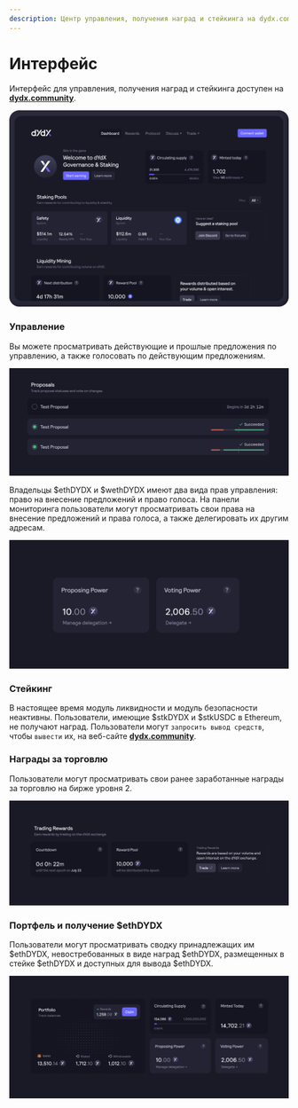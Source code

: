 ```yaml
---
description: Центр управления, получения наград и стейкинга на dydx.community
---
```


# Интерфейс

Интерфейс для управления, получения наград и стейкинга доступен на [**dydx.community**](https://dydx.community).

![Зарабатывайте и получайте награды или голосуйте по предложениям](../.gitbook/assets/4.1-landing-page-interface.png)

### Управление

Вы можете просматривать действующие и прошлые предложения по управлению, а также голосовать по действующим предложениям.

![Отслеживайте статус предложений и голосуйте по изменениям](../.gitbook/assets/4.2-track-proposals.png)

Владельцы $ethDYDX и $wethDYDX имеют два вида прав управления: право на внесение предложений и право голоса. На панели мониторинга пользователи могут просматривать свои права на внесение предложений и права голоса, а также делегировать их другим адресам.

![Делегируйте права на внесение предложений и права голоса](../.gitbook/assets/4.3-delegate-voting.png)

### Стейкинг

В настоящее время модуль ликвидности и модуль безопасности неактивны. Пользователи, имеющие $stkDYDX и $stkUSDC в Ethereum, не получают наград. Пользователи могут `запросить вывод средств`, чтобы `вывести` их, на веб-сайте [**dydx.community**](https://dydx.community).

### Награды за торговлю

Пользователи могут просматривать свои ранее заработанные награды за торговлю на бирже уровня 2.

![Торгуйте и получайте награды](../.gitbook/assets/4.5-trade-to-rewards.png)

### Портфель и получение $ethDYDX

Пользователи могут просматривать сводку принадлежащих им $ethDYDX, невостребованных в виде наград $ethDYDX, размещенных в стейке $ethDYDX и доступных для вывода $ethDYDX.

![Получайте награды](../.gitbook/assets/4.6-claim-rewards.png)

